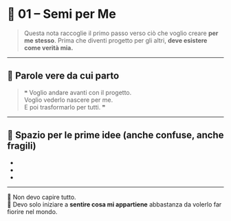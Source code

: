 # 🌱 01 – Semi per Me

> Questa nota raccoglie il primo passo verso ciò che voglio creare **per me stesso**.
> Prima che diventi progetto per gli altri, **deve esistere come verità mia.**

---

## 📍 Parole vere da cui parto

> ❝ Voglio andare avanti con il progetto.  
> Voglio vederlo nascere per me.  
> E poi trasformarlo per tutti. ❞

---

## 🌿 Spazio per le prime idee (anche confuse, anche fragili)

- 
- 
- 

---

📌 Non devo capire tutto.  
📌 Devo solo iniziare a **sentire cosa mi appartiene** abbastanza da volerlo far fiorire nel mondo.
